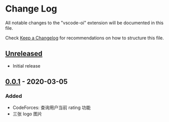 # Change Log

All notable changes to the "vscode-oi" extension will be documented in this file.

Check [Keep a Changelog](http://keepachangelog.com/) for recommendations on how to structure this file.

## [Unreleased]

- Initial release

## [0.0.1] - 2020-03-05
### Added
- CodeForces: 查询用户当前 rating 功能
- 三张 logo 图片

[Unreleased]: https://github.com/OsmiumOJ/vscode-oi/compare/v0.0.1...HEAD
[0.0.1]: https://github.com/OsmiumOJ/vscode-oi/releases/tag/v0.0.1